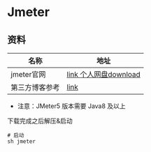 #  Jmeter

## 资料

| 名称           | 地址                                                         |
| -------------- | ------------------------------------------------------------ |
| jmeter官网     | [link ](https://jmeter.apache.org/download_jmeter.cgi)   [个人网盘download](https://yaoliuyang.lanzoul.com/izLGnxst39c) |
| 第三方博客参考 | [link](https://qimok.cn/620.html)                            |

- 注意：JMeter5 版本需要 Java8 及以上

下载完成之后解压&启动

```shell
# 启动
sh jmeter
```



